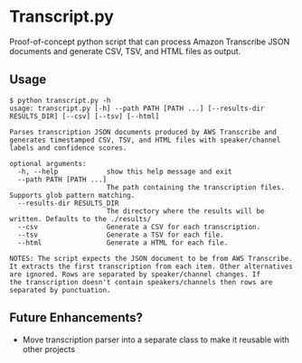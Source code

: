 # Transcript.py
Proof-of-concept python script that can process Amazon Transcribe JSON documents and generate CSV, TSV, and HTML files as output.

## Usage
```
$ python transcript.py -h
usage: transcript.py [-h] --path PATH [PATH ...] [--results-dir RESULTS_DIR] [--csv] [--tsv] [--html]

Parses transcription JSON documents produced by AWS Transcribe and generates timestamped CSV, TSV, and HTML files with speaker/channel labels and confidence scores.

optional arguments:
  -h, --help            show this help message and exit
  --path PATH [PATH ...]
                        The path containing the transcription files. Supports glob pattern matching.
  --results-dir RESULTS_DIR
                        The directory where the results will be written. Defaults to the ./results/
  --csv                 Generate a CSV for each transcription.
  --tsv                 Generate a TSV for each file.
  --html                Generate a HTML for each file.

NOTES: The script expects the JSON document to be from AWS Transcribe. It extracts the first transcription from each item. Other alternatives are ignored. Rows are separated by speaker/channel changes. If     
the transcription doesn't contain speakers/channels then rows are separated by punctuation.
```

## Future Enhancements?
- Move transcription parser into a separate class to make it reusable with other projects
